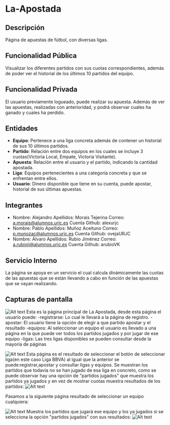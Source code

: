 # La-Apostada



## Descripción
Página de apuestas de fútbol, con diversas ligas.

## Funcionalidad Pública
Visualizar los diferentes partidos con sus cuotas correspondientes, además de poder ver el historial de los últimos 10 partidos del equipo.

## Funcionalidad Privada
El usuario previamente logueado, puede realizar su apuesta. Además de ver las apuestas, realizadas con anterioridad, y podrá observar cuales ha ganado y cuales ha perdido.

## Entidades
* **Equipo**: Pertenece a una liga concreta además de contener un historial de sus 10 últimos partidos.
* **Partido**: Relación entre dos equipos en los cuales se incluye 3 cuotas(Victoria Local, Empate, Victoria Visitante).
* **Apuesta**: Relación entre el usuario y el partido, indicando la cantidad apostada.
* **Liga**: Equipos pertenecientes a una categoría concreta y que se enfrentan entre ellos.
* **Usuario**: Dinero disponible que tiene en su cuenta, puede apostar, historial de sus últimas apuestas.

## Integrantes
* Nombre: Alejandro  Apellidos: Morais Tejerina Correo: a.morais@alumnos.urjc.es  Cuenta Github: alexurjc
* Nombre: Pablo      Apellidos: Muñoz Aceituno  Correo: p.munozac@alumnos.urjc.es Cuenta Github: ovejaURJC
* Nombre: Álvaro     Apellidos: Rubio Jiménez   Correo: a.rubioji@alumnos.urjc.es Cuenta Github: arubioVK
 
## Servicio Interno
La página se apoya en un servicio el cual calcula dinámicamente las cuotas de las apuestas que se están llevando a cabo en función de las apuestas que se vayan realizando.

## Capturas de pantalla
![Alt text](https://github.com/arubioVK/La-Apostada/blob/master/Screenshots/screenshot.jpg)
Esta es la página principal de La Apostada, desde esta página el usuario puede:
-registrarse: Lo cual le llevará a la página de registro.
-apostar: El usuario tiene la opción de elegir a que partido apostar y el resultado
-equipos: Al seleccionar un equipo el usuario es llevado a una página en la que puede ver todos los partidos jugados y por jugar de ese equipo
-ligas: Las tres ligas disponibles se pueden consultar desde la mayoría de páginas

![Alt text](https://github.com/arubioVK/La-Apostada/blob/master/Screenshots/screenshot.1.jpg)
Esta página es el resultado de seleccionar el botón de seleccionar liga(en este caso Liga BBVA) al igual que la anterior se puede:registrar,apostar y consultar ligas y equipos. Se muestran los partidos que todavia no se han jugado de esa liga en concreto, como se puede observar hay una opción de "partidos jugados" que muestra los partidos ya jugados y en vez de mostrar cuotas muestra resultados de los partidos:
![Alt text](https://github.com/arubioVK/La-Apostada/blob/master/Screenshots/screenshot.2.jpg)


Pasamos a la siguiente página resultado de seleccionar un equipo cualquiera:

![Alt text](https://github.com/arubioVK/La-Apostada/blob/master/Screenshots/screenshot.3.jpg)
Muestra los partidos que jugará ese equipo y los ya jugados si se selecciona la opción "partidos jugados" con sus resultados:
![Alt text](https://github.com/arubioVK/La-Apostada/blob/master/Screenshots/screenshot.4.jpg)
